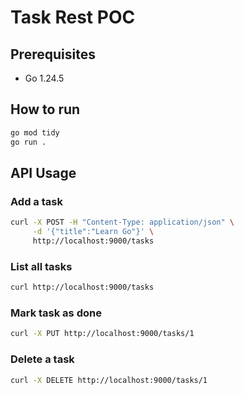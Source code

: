 # Task Rest POC

## Prerequisites
- Go 1.24.5
  
## How to run

```bash
go mod tidy
go run .
```

## API Usage
### Add a task
```bash
curl -X POST -H "Content-Type: application/json" \
     -d '{"title":"Learn Go"}' \
     http://localhost:9000/tasks
```

### List all tasks
```bash
curl http://localhost:9000/tasks
```

### Mark task as done
```bash
curl -X PUT http://localhost:9000/tasks/1
```

### Delete a task
```bash
curl -X DELETE http://localhost:9000/tasks/1
```